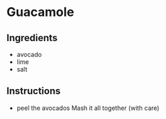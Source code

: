 # Guacamole
## Ingredients
* avocado
* lime
* salt
## Instructions 
* peel the avocados
Mash it all together (with care)
